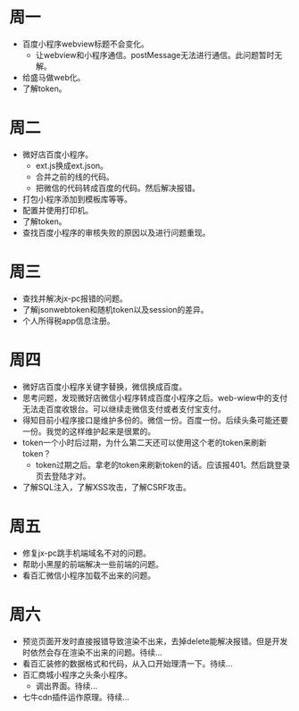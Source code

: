 # 周一
* 百度小程序webview标题不会变化。
    - 让webview和小程序通信。postMessage无法进行通信。此问题暂时无解。
* 给盛马做web化。
* 了解token。

# 周二
* 微好店百度小程序。
    - ext.js换成ext.json。
    - 合并之前的线的代码。
    - 把微信的代码转成百度的代码。然后解决报错。
* 打包小程序添加到模板库等等。
* 配置并使用打印机。
* 了解token。
* 查找百度小程序的审核失败的原因以及进行问题重现。

# 周三
* 查找并解决jx-pc报错的问题。
* 了解jsonwebtoken和随机token以及session的差异。
* 个人所得税app信息注册。

# 周四
* 微好店百度小程序关键字替换，微信换成百度。
* 思考问题，发现微好店微信小程序转成百度小程序之后。web-wiew中的支付无法走百度收银台。可以继续走微信支付或者支付宝支付。
* 得知目前小程序接口是维护多份的。微信一份。百度一份。后续头条可能还要一份。我觉的这样维护起来是很累的。
* token一个小时后过期，为什么第二天还可以使用这个老的token来刷新token？
    - token过期之后。拿老的token来刷新token的话。应该报401。然后跳登录页去登陆才对。
* 了解SQL注入，了解XSS攻击，了解CSRF攻击。

# 周五
* 修复jx-pc跳手机端域名不对的问题。
* 帮助小黑屋的前端解决一些前端的问题。
* 看百汇微信小程序加载不出来的问题。

# 周六
* 预览页面开发时直接报错导致渲染不出来，去掉delete能解决报错。但是开发时依然会存在渲染不出来的问题。待续...
* 看百汇装修的数据格式和代码，从入口开始理清一下。待续...
* 百汇商城小程序之头条小程序。
    - 调出界面。待续...
* 七牛cdn插件运作原理。待续...
